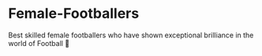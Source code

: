 # Female-Footballers
Best skilled female footballers who have shown exceptional brilliance in the world of Football 🏈 
